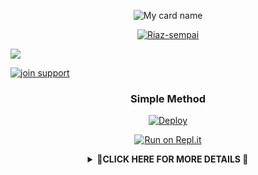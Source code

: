 <div align="center">

![My card name](https://cardivo.vercel.app/api?name=Riaz%20Sempai&description=Hi,%20Welcome%20To%20Riaz%20Sempai%20WhatsApp%20Bot%20Repo%20❤&image=https://i.imgur.com/hlwSx8N.jpeg?q=tbn:ANd9GcR7aMC3bf4bg4l_nhYS2Un9FXbFYcB4T83Shjk8xSUZDh_D61LFpzbpeqLW&s=10?v=4&backgroundColor=%23ecf0f1&instagram=nexus.efx&github=nexusNw&)

<div align="center">
 <p align="center">

<a href="#"><img title=" Riaz-sempai" src="https://img.shields.io/badge/Author--Nexus Nw-riaz ?colorA=255&colorB=255&style=for-the-badge"></a>


<p align="left">
<img src="https://img.shields.io/github/repo-size/nexusNw/Riaz-sempai?color=red&label=Repo%20size&style=italic">

</p>
  <p align="left">
<a href="https://chat.whatsapp.com/CXlsz4RBESFIcQR8gENkQj"><img title="join support" src="https://img.shields.io/badge/join_support-Sempai?color=black&style=for-the-badge&logo=whatsapp"></a>
</p>
</div>


</p>
<div align="center">

  ### Simple Method
  
[![Deploy](https://www.herokucdn.com/deploy/button.svg)](https://heroku.com/deploy?template=https://github.com/nexusNw/Riaz-sempai) 
  
[![Run on Repl.it](https://repl.it/badge/github/quiec/whatsAlfa)](https://replit.com/@nexusNw/Sempai?v=1)


<div align="center">  
<details>
    <summary>📌<b>CLICK HERE FOR MORE DETAILS 🎉</b></summary>

<div align="center">


### ⚠️Warning
```
Due to usage of Sempai; Your WhatsApp account may be banned.
This is an open source project, you are responsible for everything you do. 
Absolutely, The developer do not accept responsibility.
By establishing the Sempai, you are deemed to have accepted these responsibilities.

Your account may be banned for the following reasons:
- Using .ban command for more than one user.📌
If  you ended up spamming groups, getting reported left and right, 
and you ended up in being fight with WhatsApp
and at the end WhatsApp Team deleted your account. DON'T BLAME US.

No personal support will be provided / We won't spoon feed you. 
If you need help
you can contact
```
<h1 align="center"> Contact Developer
<p align="center">

  <a href="https://wa.me/918129624395"><img src="https://img.shields.io/badge/WhatsApp-25D366?style=for-the-badge&logo=whatsapp&logoColor=white" />
  <a href="https://instagram.com/nexus.efx"><img src="https://img.shields.io/badge/Instagram-E4405F?style=for-the-badge&logo=instagram&logoColor=white" />
  <a href="https://github.com/nexusNw"><img src="https://img.shields.io/badge/-GitHub-black?style=flat-square&logo=github" /> 
  






## Developers
  <div align="center">
    
  [![NexusNw](https://github.com/nexusNw.png?size=100)](https://github.com/nexusNw) | [![Hyper Sir](https://github.com/Hypersir.png?size=100)](https://github.com/Hypersir) |  [![Tearpcff](https://github.com/tearffpc.png?size=100)](https://github.com/tearffpc) 
----|----|----
[nexusNw](https://github.com/nexusNw) | [Hyper-sir](https://github.com/Hypersir) | [Tear Pc](https://github.com/tearffpc)
Main Developer, Modifying as Public |       Bug Fixes, Modules, Commits |  Bug Fixes, Modules
  </div>
    
## License
This project is protected by `GNU General Public Licence v3.0` license.

### Disclaimer
`WhatsApp` name, its variations and the logo are registered trademarks of Meta. We have nothing to do with the registered trademark
